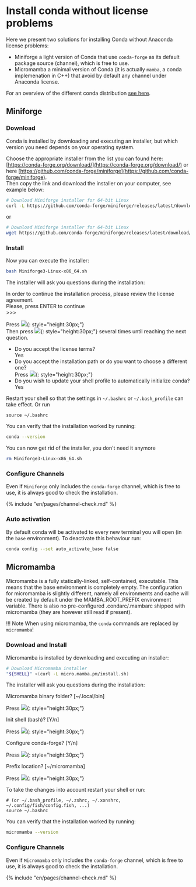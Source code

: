 # Install conda without license problems

Here we present two solutions for installing Conda without Anaconda license problems:

 * Miniforge a light version of Conda that use `conda-forge` as its default package source (channel), which is free to use.
 * Micromamba a minimal version of Conda (it is actually `mamba`, a conda implemenation in C++) that avoid by default any channel under Anaconda license.

For an overview of the different conda distribution [see here](../conda-distrib).

## Miniforge

### Download

Conda is installed by downloading and executing an installer, but which version you need depends on your operating system.  

Choose the appropriate installer from the list you can found here:  
[https://conda-forge.org/download/](https://conda-forge.org/download/) or here [https://github.com/conda-forge/miniforge](https://github.com/conda-forge/miniforge).  
Then copy the link and download the installer on your computer, see example below: 

```bash
# Download Miniforge installer for 64-bit Linux
curl -L https://github.com/conda-forge/miniforge/releases/latest/download/Miniforge3-Linux-x86_64.sh -O
```
or
```bash
# Download Miniforge installer for 64-bit Linux
wget https://github.com/conda-forge/miniforge/releases/latest/download/Miniforge3-Linux-x86_64.sh 
```

### Install

Now you can execute the installer:

```bash
bash Miniforge3-Linux-x86_64.sh
```

The installer will ask you questions during the installation:

<div class="custom-terminal">
In order to continue the installation process, please review the license agreement.<br>
Please, press ENTER to continue <br> 
>>> 
</div>

Press ![](../images/enter-key.png){: style="height:30px;"}  
Then press ![](../images/space-key.png){: style="height:30px;"} several times until reaching the next question.

- Do you accept the license terms?  
 Yes  
- Do you accept the installation path or do you want to choose a different one?  
Press ![](../images/enter-key.png){: style="height:30px;"}   
- Do you wish to update your shell profile to automatically initialize conda?  
Yes

Restart your shell so that the settings in `~/.bashrc` or `~/.bash_profile` can take
effect. Or run  
```
source ~/.bashrc 
```

You can verify that the installation worked by running:

```bash
conda --version
```

You can now get rid of the installer, you don't need it anymore

```bash
rm Miniforge3-Linux-x86_64.sh
```

### Configure Channels

Even if `Miniforge` only includes the `conda-forge` channel, which is free to use, it is always good to check the installation.

{%
include "en/pages/channel-check.md"
%}

### Auto activation

By default conda will be activated to every new terminal you will open (in the `base` environment).  To deactivate this behaviour run:

```bash
conda config --set auto_activate_base false
```


## Micromamba

Micromamba is a fully statically-linked, self-contained, executable. This means that the base environment is completely empty. The configuration for micromamba is slightly different, namely all environments and cache will be created by default under the MAMBA_ROOT_PREFIX environment variable. There is also no pre-configured .condarc/.mambarc shipped with micromamba (they are however still read if present).

!!! Note
    When using micromamba, the `conda` commands are replaced by `micromamba`!

### Download and Install

Micromamba is installed by downloading and executing an installer:  

```bash
# Download Micromamba installer 
"${SHELL}" <(curl -L micro.mamba.pm/install.sh)
```

The installer will ask you questions during the installation:

<div class="custom-terminal">
Micromamba binary folder? [~/.local/bin]
</div>

Press ![](../images/enter-key.png){: style="height:30px;"}  

<div class="custom-terminal">
Init shell (bash)? [Y/n]
</div>

Press ![](../images/enter-key.png){: style="height:30px;"}   

<div class="custom-terminal">
Configure conda-forge? [Y/n]
</div>

Press ![](../images/enter-key.png){: style="height:30px;"}   

<div class="custom-terminal">
Prefix location? [~/micromamba]
</div>

Press ![](../images/enter-key.png){: style="height:30px;"}   

To take the changes into account restart your shell or run:
```
# (or ~/.bash_profile, ~/.zshrc, ~/.xonshrc, ~/.config/fish/config.fish, ...)
source ~/.bashrc 
```

You can verify that the installation worked by running:

```bash
micromamba --version
```

### Configure Channels

Even if `Micromamba` only includes the `conda-forge` channel, which is free to use, it is always good to check the installation.

{%
include "en/pages/channel-check.md"
%}
